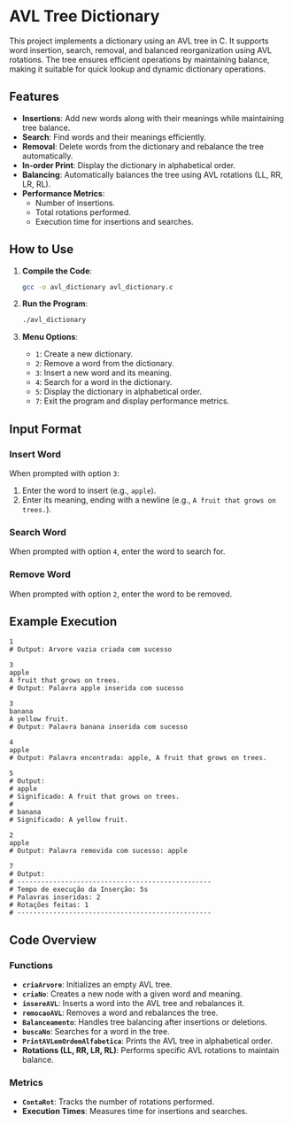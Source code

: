# AVL Tree Dictionary

This project implements a dictionary using an AVL tree in C. It supports word insertion, search, removal, and balanced reorganization using AVL rotations. The tree ensures efficient operations by maintaining balance, making it suitable for quick lookup and dynamic dictionary operations.

## Features

- **Insertions**: Add new words along with their meanings while maintaining tree balance.
- **Search**: Find words and their meanings efficiently.
- **Removal**: Delete words from the dictionary and rebalance the tree automatically.
- **In-order Print**: Display the dictionary in alphabetical order.
- **Balancing**: Automatically balances the tree using AVL rotations (LL, RR, LR, RL).
- **Performance Metrics**:
  - Number of insertions.
  - Total rotations performed.
  - Execution time for insertions and searches.

## How to Use

1. **Compile the Code**:
   ```bash
   gcc -o avl_dictionary avl_dictionary.c
   ```

2. **Run the Program**:
   ```bash
   ./avl_dictionary
   ```

3. **Menu Options**:
   - `1`: Create a new dictionary.
   - `2`: Remove a word from the dictionary.
   - `3`: Insert a new word and its meaning.
   - `4`: Search for a word in the dictionary.
   - `5`: Display the dictionary in alphabetical order.
   - `7`: Exit the program and display performance metrics.

## Input Format

### Insert Word
When prompted with option `3`:
1. Enter the word to insert (e.g., `apple`).
2. Enter its meaning, ending with a newline (e.g., `A fruit that grows on trees.`).

### Search Word
When prompted with option `4`, enter the word to search for.

### Remove Word
When prompted with option `2`, enter the word to be removed.

## Example Execution

```
1
# Output: Arvore vazia criada com sucesso

3
apple
A fruit that grows on trees.
# Output: Palavra apple inserida com sucesso

3
banana
A yellow fruit.
# Output: Palavra banana inserida com sucesso

4
apple
# Output: Palavra encontrada: apple, A fruit that grows on trees.

5
# Output:
# apple
# Significado: A fruit that grows on trees.
#
# banana
# Significado: A yellow fruit.

2
apple
# Output: Palavra removida com sucesso: apple

7
# Output:
# -------------------------------------------------
# Tempo de execução da Inserção: 5s
# Palavras inseridas: 2
# Rotações feitas: 1
# -------------------------------------------------
```

## Code Overview

### Functions
- **`criaArvore`**: Initializes an empty AVL tree.
- **`criaNo`**: Creates a new node with a given word and meaning.
- **`insereAVL`**: Inserts a word into the AVL tree and rebalances it.
- **`remocaoAVL`**: Removes a word and rebalances the tree.
- **`Balanceamento`**: Handles tree balancing after insertions or deletions.
- **`buscaNo`**: Searches for a word in the tree.
- **`PrintAVLemOrdemAlfabetica`**: Prints the AVL tree in alphabetical order.
- **Rotations (LL, RR, LR, RL)**: Performs specific AVL rotations to maintain balance.

### Metrics
- **`ContaRot`**: Tracks the number of rotations performed.
- **Execution Times**: Measures time for insertions and searches.
